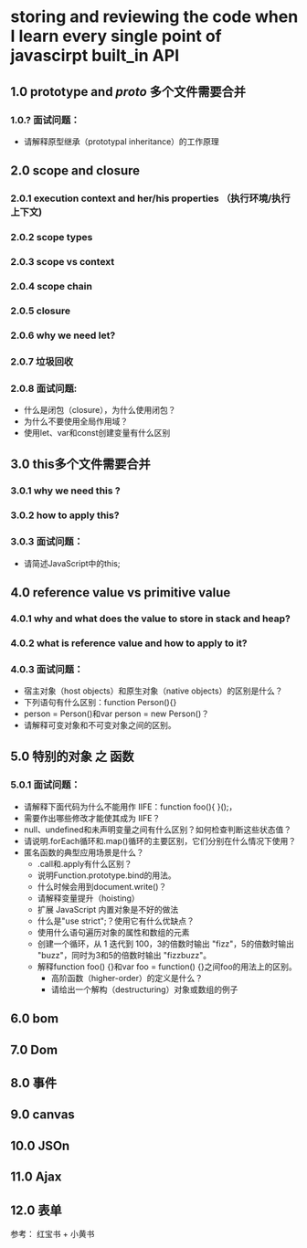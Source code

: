 # storing and reviewing  the code when I learn every single point of javascirpt built_in API <br>
## 1.0 prototype and _proto_ 多个文件需要合并<br>
### 1.0.? 面试问题：<br>

* 请解释原型继承（prototypal inheritance）的工作原理<br>





## 2.0 scope and closure<br>
### 2.0.1 execution context and her/his properties （执行环境/执行上下文)<br>
### 2.0.2 scope types <br>
### 2.0.3 scope  vs context <br>
### 2.0.4 scope chain<br>
### 2.0.5 closure <br>
### 2.0.6 why we need let?<br>
### 2.0.7 垃圾回收<br>
### 2.0.8 面试问题:<br>


* 什么是闭包（closure），为什么使用闭包？<br>
* 为什么不要使用全局作用域？<br>
* 使用let、var和const创建变量有什么区别<br>
  
  
  
  
  
## 3.0 this多个文件需要合并<br>
### 3.0.1 why we need this ?<br>
### 3.0.2 how to apply this?<br>
### 3.0.3 面试问题：<br>

* 请简述JavaScript中的this;<br>
      



## 4.0 reference value vs primitive value <br>
### 4.0.1  why and what does the value to store  in  stack and heap? <br>
### 4.0.2  what is reference value  and how to apply to it? <br>
### 4.0.3  面试问题：<br>

* 宿主对象（host objects）和原生对象（native objects）的区别是什么？<br>
* 下列语句有什么区别：function Person(){}<br>
* person = Person()和var person = new Person()？<br>
* 请解释可变对象和不可变对象之间的区别。 <br>              




## 5.0 特别的对象 之 函数 <br>
### 5.0.1 面试问题：<br> 

* 请解释下面代码为什么不能用作 IIFE：function foo(){ }();，<br>
* 需要作出哪些修改才能使其成为 IIFE？<br>
*   null、undefined和未声明变量之间有什么区别？如何检查判断这些状态值？<br>
*   请说明.forEach循环和.map()循环的主要区别，它们分别在什么情况下使用？<br>              
* 匿名函数的典型应用场景是什么？<br>
	* .call和.apply有什么区别？ <br>
	* 说明Function.prototype.bind的用法。<br>
	* 什么时候会用到document.write()？<br>
	* 请解释变量提升（hoisting）<br>
	* 扩展 JavaScript 内置对象是不好的做法<br>
	* 什么是"use strict";？使用它有什么优缺点？<br>  
	* 使用什么语句遍历对象的属性和数组的元素 <br>
	* 创建一个循环，从 1 迭代到 100，3的倍数时输出 "fizz"，5的倍数时输出 "buzz"，同时为3和5的倍数时输出 "fizzbuzz"。  <br>  
	* 解释function foo() {}和var foo = function() {}之间foo的用法上的区别。<br>
        * 高阶函数（higher-order）的定义是什么？<br>
        * 请给出一个解构（destructuring）对象或数组的例子<br>        
              
              
## 6.0 bom<br>
## 7.0 Dom<br>
## 8.0 事件<br>
## 9.0 canvas<br>
## 10.0 JSOn<br>
## 11.0 Ajax<br>
## 12.0 表单<br>

参考： 红宝书 + 小黄书 
